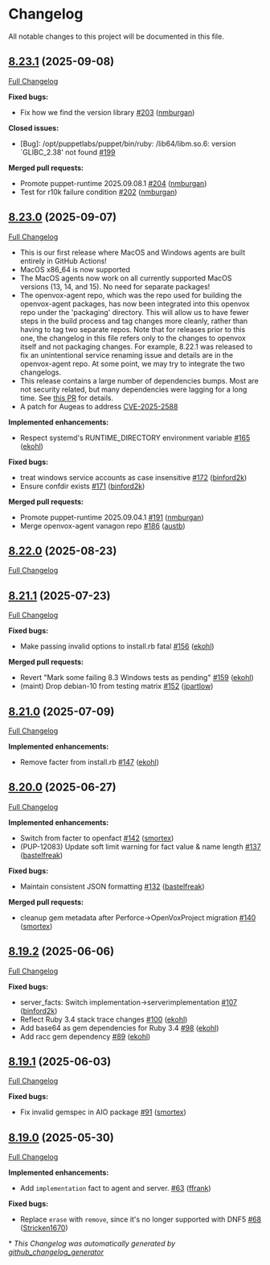 # Changelog

All notable changes to this project will be documented in this file.

## [8.23.1](https://github.com/openvoxproject/openvox/tree/8.23.1) (2025-09-08)

[Full Changelog](https://github.com/openvoxproject/openvox/compare/8.23.0...8.23.1)

**Fixed bugs:**

- Fix how we find the version library [\#203](https://github.com/OpenVoxProject/openvox/pull/203) ([nmburgan](https://github.com/nmburgan))

**Closed issues:**

- [Bug]: /opt/puppetlabs/puppet/bin/ruby: /lib64/libm.so.6: version `GLIBC\_2.38' not found [\#199](https://github.com/OpenVoxProject/openvox/issues/199)

**Merged pull requests:**

- Promote puppet-runtime 2025.09.08.1 [\#204](https://github.com/OpenVoxProject/openvox/pull/204) ([nmburgan](https://github.com/nmburgan))
- Test for r10k failure condition [\#202](https://github.com/OpenVoxProject/openvox/pull/202) ([nmburgan](https://github.com/nmburgan))

## [8.23.0](https://github.com/openvoxproject/openvox/tree/8.23.0) (2025-09-07)

[Full Changelog](https://github.com/openvoxproject/openvox/compare/8.22.0...8.23.0)

- This is our first release where MacOS and Windows agents are built entirely in GitHub Actions!
- MacOS x86_64 is now supported
- The MacOS agents now work on all currently supported MacOS versions (13, 14, and 15). No need for separate packages!
- The openvox-agent repo, which was the repo used for building the openvox-agent packages, has now been integrated into this openvox repo under the 'packaging' directory. This will allow us to have fewer steps in the build process and tag changes more cleanly, rather than having to tag two separate repos. Note that for releases prior to this one, the changelog in this file refers only to the changes to openvox itself and not packaging changes. For example, 8.22.1 was released to fix an unintentional service renaming issue and details are in the openvox-agent repo. At some point, we may try to integrate the two changelogs.
- This release contains a large number of dependencies bumps. Most are not security related, but many dependencies were lagging for a long time. See [this PR](https://github.com/OpenVoxProject/puppet-runtime/pull/35) for details.
- A patch for Augeas to address [CVE-2025-2588](https://github.com/advisories/GHSA-hxwj-c5vw-fwgp)

**Implemented enhancements:**

- Respect systemd's RUNTIME\_DIRECTORY environment variable [\#165](https://github.com/OpenVoxProject/openvox/pull/165) ([ekohl](https://github.com/ekohl))

**Fixed bugs:**

- treat windows service accounts as case insensitive [\#172](https://github.com/OpenVoxProject/openvox/pull/172) ([binford2k](https://github.com/binford2k))
- Ensure confdir exists [\#171](https://github.com/OpenVoxProject/openvox/pull/171) ([binford2k](https://github.com/binford2k))

**Merged pull requests:**

- Promote puppet-runtime 2025.09.04.1 [\#191](https://github.com/OpenVoxProject/openvox/pull/191) ([nmburgan](https://github.com/nmburgan))
- Merge openvox-agent vanagon repo [\#186](https://github.com/OpenVoxProject/openvox/pull/186) ([austb](https://github.com/austb))

## [8.22.0](https://github.com/openvoxproject/openvox/tree/8.22.0) (2025-08-23)

[Full Changelog](https://github.com/openvoxproject/openvox/compare/8.21.1...8.22.0)

## [8.21.1](https://github.com/openvoxproject/openvox/tree/8.21.1) (2025-07-23)

[Full Changelog](https://github.com/openvoxproject/openvox/compare/8.21.0...8.21.1)

**Fixed bugs:**

- Make passing invalid options to install.rb fatal [\#156](https://github.com/OpenVoxProject/openvox/pull/156) ([ekohl](https://github.com/ekohl))

**Merged pull requests:**

- Revert "Mark some failing 8.3 Windows tests as pending" [\#159](https://github.com/OpenVoxProject/openvox/pull/159) ([ekohl](https://github.com/ekohl))
- \(maint\) Drop debian-10 from testing matrix [\#152](https://github.com/OpenVoxProject/openvox/pull/152) ([jpartlow](https://github.com/jpartlow))

## [8.21.0](https://github.com/openvoxproject/openvox/tree/8.21.0) (2025-07-09)

[Full Changelog](https://github.com/openvoxproject/openvox/compare/8.20.0...8.21.0)

**Implemented enhancements:**

- Remove facter from install.rb [\#147](https://github.com/OpenVoxProject/openvox/pull/147) ([ekohl](https://github.com/ekohl))

## [8.20.0](https://github.com/openvoxproject/openvox/tree/8.20.0) (2025-06-27)

[Full Changelog](https://github.com/openvoxproject/openvox/compare/8.19.2...8.20.0)

**Implemented enhancements:**

- Switch from facter to openfact [\#142](https://github.com/OpenVoxProject/openvox/pull/142) ([smortex](https://github.com/smortex))
- \(PUP-12083\) Update soft limit warning for fact value & name length [\#137](https://github.com/OpenVoxProject/openvox/pull/137) ([bastelfreak](https://github.com/bastelfreak))

**Fixed bugs:**

- Maintain consistent JSON formatting  [\#132](https://github.com/OpenVoxProject/openvox/pull/132) ([bastelfreak](https://github.com/bastelfreak))

**Merged pull requests:**

- cleanup gem metadata after Perforce-\>OpenVoxProject migration [\#140](https://github.com/OpenVoxProject/openvox/pull/140) ([smortex](https://github.com/smortex))

## [8.19.2](https://github.com/openvoxproject/openvox/tree/8.19.2) (2025-06-06)

[Full Changelog](https://github.com/openvoxproject/openvox/compare/8.19.1...8.19.2)

**Fixed bugs:**

- server\_facts: Switch implementation-\>serverimplementation [\#107](https://github.com/OpenVoxProject/openvox/pull/107) ([binford2k](https://github.com/binford2k))
- Reflect Ruby 3.4 stack trace changes [\#100](https://github.com/OpenVoxProject/openvox/pull/100) ([ekohl](https://github.com/ekohl))
- Add base64 as gem dependencies for Ruby 3.4 [\#98](https://github.com/OpenVoxProject/openvox/pull/98) ([ekohl](https://github.com/ekohl))
- Add racc gem dependency [\#89](https://github.com/OpenVoxProject/openvox/pull/89) ([ekohl](https://github.com/ekohl))

## [8.19.1](https://github.com/openvoxproject/openvox/tree/8.19.1) (2025-06-03)

[Full Changelog](https://github.com/openvoxproject/openvox/compare/8.19.0...8.19.1)

**Fixed bugs:**

- Fix invalid gemspec in AIO package [\#91](https://github.com/OpenVoxProject/openvox/pull/91) ([smortex](https://github.com/smortex))

## [8.19.0](https://github.com/openvoxproject/openvox/tree/8.19.0) (2025-05-30)

[Full Changelog](https://github.com/openvoxproject/openvox/compare/8.18.1...8.19.0)

**Implemented enhancements:**

- Add `implementation` fact to agent and server. [\#63](https://github.com/OpenVoxProject/openvox/pull/63) ([ffrank](https://github.com/ffrank))

**Fixed bugs:**

- Replace `erase` with `remove`, since it's no longer supported with DNF5 [\#68](https://github.com/OpenVoxProject/openvox/pull/68) ([Stricken1670](https://github.com/Stricken1670))



\* *This Changelog was automatically generated by [github_changelog_generator](https://github.com/github-changelog-generator/github-changelog-generator)*
